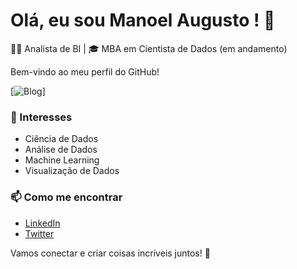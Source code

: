 # Olá, eu sou Manoel Augusto ! 👋

👨‍💼 Analista de BI | 🎓 MBA em Cientista de Dados (em andamento)

Bem-vindo ao meu perfil do GitHub! 

[![Blog](https://img.shields.io/badge/website-000000?style=for-the-badge&logo=About.me&logoColor=white)]

### 🌱 Interesses
- Ciência de Dados
- Análise de Dados
- Machine Learning
- Visualização de Dados

### 📫 Como me encontrar
- [LinkedIn](seu-link-do-linkedin)
- [Twitter](seu-link-do-twitter)

Vamos conectar e criar coisas incríveis juntos! 🚀
